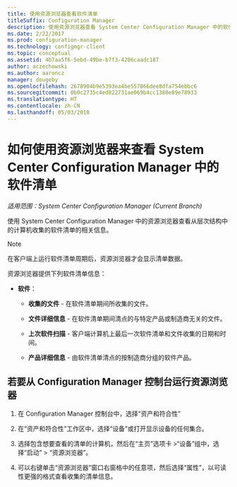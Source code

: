 ```yaml
---
title: 使用资源浏览器查看软件清单
titleSuffix: Configuration Manager
description: 使用资源浏览器查看 System Center Configuration Manager 中的软件清单。
ms.date: 2/22/2017
ms.prod: configuration-manager
ms.technology: configmgr-client
ms.topic: conceptual
ms.assetid: 4b7aa5f6-5ebd-49be-b7f3-4206caadc187
author: aczechowski
ms.author: aaroncz
manager: dougeby
ms.openlocfilehash: 2678904b9e5393ea4be557866dee8dfa754ebbc6
ms.sourcegitcommit: 0b0c2735c4ed822731ae069b4cc1380e89e78933
ms.translationtype: HT
ms.contentlocale: zh-CN
ms.lasthandoff: 05/03/2018
---
```

# <a name="how-to-use-resource-explorer-to-view-software-inventory-in-system-center-configuration-manager"></a>如何使用资源浏览器来查看 System Center Configuration Manager 中的软件清单

*适用范围：System Center Configuration Manager (Current Branch)*

使用 System Center Configuration Manager 中的资源浏览器查看从层次结构中的计算机收集的软件清单的相关信息。  

> [!NOTE]  
>  在客户端上运行软件清单周期后，资源浏览器才会显示清单数据。  

 资源浏览器提供下列软件清单信息：  

-   **软件**：  

    -   **收集的文件** - 在软件清单期间所收集的文件。  

    -   **文件详细信息** - 在软件清单期间清点的与特定产品或制造商无关的文件。  

    -   **上次软件扫描** - 客户端计算机上最后一次软件清单和文件收集的日期和时间。  

    -   **产品详细信息** - 由软件清单清点的按制造商分组的软件产品。  

## <a name="to-run-resource-explorer-from-the-configuration-manager-console"></a>若要从 Configuration Manager 控制台运行资源浏览器  

1.  在 Configuration Manager 控制台中，选择“资产和符合性”

2.  在“资产和符合性”工作区中，选择“设备”或打开显示设备的任何集合。  

3.  选择包含想要查看的清单的计算机，然后在“主页”选项卡 >“设备”组中，选择“启动” > “资源浏览器”。

4.  可以右键单击“资源浏览器”窗口右窗格中的任意项，然后选择“属性”，以可读性更强的格式查看收集的清单信息。  
 
